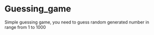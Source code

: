 # Guessing_game
Simple guessing game, you need to guess random generated number in range from 1 to 1000
